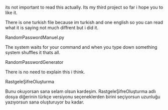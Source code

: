 its not important to read this actually. Its my third project so far i hope you to like it.

There is one turkish file because im turkish and one english so you can read what it is saying not much diffrent but i did it. 

RandomPasswordManuel.py 

The system waits for your command and when you type down something system shuffles it thats all.

RandomPasswordGenerator 

There is no need to explain this i think. 

RastgeleŞifreOluşturma

Bunu okuyorsan sana selam olsun kardeşim. RastgeleŞifreOluşturma adlı dosya diğerinin türkçe versiyonu seçeneklerden birini seçiyorsun
uzunluğu yazıyorsun sana oluşturuyor bu kadar.

